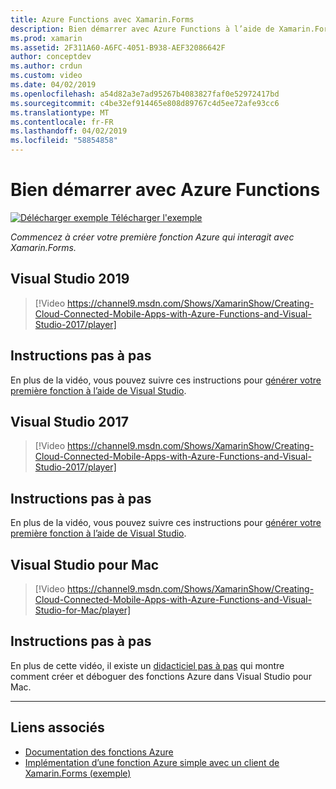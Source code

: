 ```yaml
---
title: Azure Functions avec Xamarin.Forms
description: Bien démarrer avec Azure Functions à l’aide de Xamarin.Forms.
ms.prod: xamarin
ms.assetid: 2F311A60-A6FC-4051-B938-AEF32086642F
author: conceptdev
ms.author: crdun
ms.custom: video
ms.date: 04/02/2019
ms.openlocfilehash: a54d82a3e7ad95267b4083827faf0e52972417bd
ms.sourcegitcommit: c4be32ef914465e808d89767c4d5ee72afe93cc6
ms.translationtype: MT
ms.contentlocale: fr-FR
ms.lasthandoff: 04/02/2019
ms.locfileid: "58854858"
---
```

# <a name="get-started-with-azure-functions"></a>Bien démarrer avec Azure Functions

[![Délécharger exemple](~/media/shared/download.png) Télécharger l'exemple](https://azure.microsoft.com/resources/samples/functions-xamarin-getting-started/)

_Commencez à créer votre première fonction Azure qui interagit avec Xamarin.Forms._

## [<a name="visual-studio-2019"></a>Visual Studio 2019](#tab/windows)

> [!Video https://channel9.msdn.com/Shows/XamarinShow/Creating-Cloud-Connected-Mobile-Apps-with-Azure-Functions-and-Visual-Studio-2017/player]

## <a name="step-by-step-instructions"></a>Instructions pas à pas

En plus de la vidéo, vous pouvez suivre ces instructions pour [générer votre première fonction à l’aide de Visual Studio](https://docs.microsoft.com/azure/azure-functions/functions-create-your-first-function-visual-studio).

## [<a name="visual-studio-2017"></a>Visual Studio 2017](#tab/win-vs2017)

> [!Video https://channel9.msdn.com/Shows/XamarinShow/Creating-Cloud-Connected-Mobile-Apps-with-Azure-Functions-and-Visual-Studio-2017/player]

## <a name="step-by-step-instructions"></a>Instructions pas à pas

En plus de la vidéo, vous pouvez suivre ces instructions pour [générer votre première fonction à l’aide de Visual Studio](https://docs.microsoft.com/azure/azure-functions/functions-create-your-first-function-visual-studio).

## [<a name="visual-studio-for-mac"></a>Visual Studio pour Mac](#tab/macos)

> [!Video https://channel9.msdn.com/Shows/XamarinShow/Creating-Cloud-Connected-Mobile-Apps-with-Azure-Functions-and-Visual-Studio-for-Mac/player]

## <a name="step-by-step-instructions"></a>Instructions pas à pas

En plus de cette vidéo, il existe un [didacticiel pas à pas](https://docs.microsoft.com/visualstudio/mac/azure-functions-lab) qui montre comment créer et déboguer des fonctions Azure dans Visual Studio pour Mac.

-----

## <a name="related-links"></a>Liens associés

- [Documentation des fonctions Azure](https://docs.microsoft.com/azure/azure-functions/)
- [Implémentation d’une fonction Azure simple avec un client de Xamarin.Forms (exemple)](https://azure.microsoft.com/resources/samples/functions-xamarin-getting-started/)
